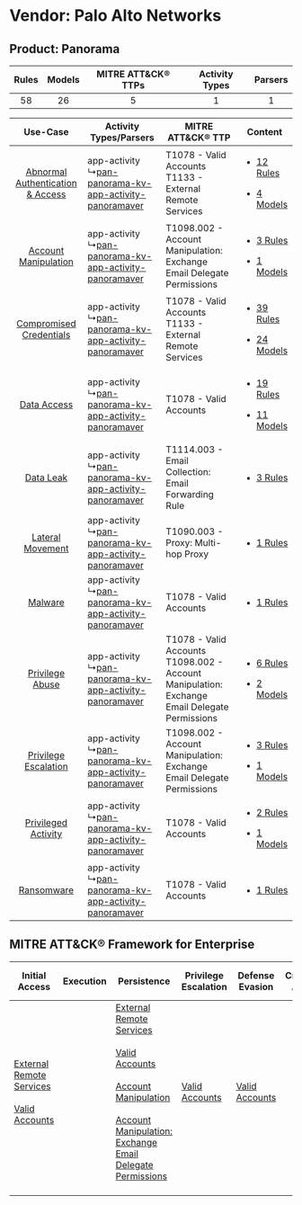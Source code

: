 Vendor: Palo Alto Networks
==========================
Product: Panorama
-----------------
| Rules | Models | MITRE ATT&CK® TTPs | Activity Types | Parsers |
|:-----:|:------:|:------------------:|:--------------:|:-------:|
|  58   |   26   |         5          |       1        |    1    |

|    Use-Case    | Activity Types/Parsers    | MITRE ATT&CK® TTP    | Content    |
|:----:| ---- | ---- | ---- |
| [Abnormal Authentication & Access](../../../UseCases/uc_abnormal_authentication_&_access.md) |  app-activity<br> ↳[pan-panorama-kv-app-activity-panoramaver](Ps/pC_panpanoramakvappactivitypanoramaver.md)<br> | T1078 - Valid Accounts<br>T1133 - External Remote Services<br>    | [<ul><li>12 Rules</li></ul><ul><li>4 Models</li></ul>](RM/r_m_palo_alto_networks_panorama_Abnormal_Authentication_&_Access.md) |
|    [Account Manipulation](../../../UseCases/uc_account_manipulation.md)    |  app-activity<br> ↳[pan-panorama-kv-app-activity-panoramaver](Ps/pC_panpanoramakvappactivitypanoramaver.md)<br> | T1098.002 - Account Manipulation: Exchange Email Delegate Permissions<br>    | [<ul><li>3 Rules</li></ul><ul><li>1 Models</li></ul>](RM/r_m_palo_alto_networks_panorama_Account_Manipulation.md)    |
|          [Compromised Credentials](../../../UseCases/uc_compromised_credentials.md)          |  app-activity<br> ↳[pan-panorama-kv-app-activity-panoramaver](Ps/pC_panpanoramakvappactivitypanoramaver.md)<br> | T1078 - Valid Accounts<br>T1133 - External Remote Services<br>    | [<ul><li>39 Rules</li></ul><ul><li>24 Models</li></ul>](RM/r_m_palo_alto_networks_panorama_Compromised_Credentials.md)         |
|    [Data Access](../../../UseCases/uc_data_access.md)    |  app-activity<br> ↳[pan-panorama-kv-app-activity-panoramaver](Ps/pC_panpanoramakvappactivitypanoramaver.md)<br> | T1078 - Valid Accounts<br>    | [<ul><li>19 Rules</li></ul><ul><li>11 Models</li></ul>](RM/r_m_palo_alto_networks_panorama_Data_Access.md)    |
|    [Data Leak](../../../UseCases/uc_data_leak.md)    |  app-activity<br> ↳[pan-panorama-kv-app-activity-panoramaver](Ps/pC_panpanoramakvappactivitypanoramaver.md)<br> | T1114.003 - Email Collection: Email Forwarding Rule<br>    | [<ul><li>3 Rules</li></ul>](RM/r_m_palo_alto_networks_panorama_Data_Leak.md)    |
|    [Lateral Movement](../../../UseCases/uc_lateral_movement.md)    |  app-activity<br> ↳[pan-panorama-kv-app-activity-panoramaver](Ps/pC_panpanoramakvappactivitypanoramaver.md)<br> | T1090.003 - Proxy: Multi-hop Proxy<br>    | [<ul><li>1 Rules</li></ul>](RM/r_m_palo_alto_networks_panorama_Lateral_Movement.md)    |
|    [Malware](../../../UseCases/uc_malware.md)    |  app-activity<br> ↳[pan-panorama-kv-app-activity-panoramaver](Ps/pC_panpanoramakvappactivitypanoramaver.md)<br> | T1078 - Valid Accounts<br>    | [<ul><li>1 Rules</li></ul>](RM/r_m_palo_alto_networks_panorama_Malware.md)    |
|    [Privilege Abuse](../../../UseCases/uc_privilege_abuse.md)    |  app-activity<br> ↳[pan-panorama-kv-app-activity-panoramaver](Ps/pC_panpanoramakvappactivitypanoramaver.md)<br> | T1078 - Valid Accounts<br>T1098.002 - Account Manipulation: Exchange Email Delegate Permissions<br> | [<ul><li>6 Rules</li></ul><ul><li>2 Models</li></ul>](RM/r_m_palo_alto_networks_panorama_Privilege_Abuse.md)    |
|    [Privilege Escalation](../../../UseCases/uc_privilege_escalation.md)    |  app-activity<br> ↳[pan-panorama-kv-app-activity-panoramaver](Ps/pC_panpanoramakvappactivitypanoramaver.md)<br> | T1098.002 - Account Manipulation: Exchange Email Delegate Permissions<br>    | [<ul><li>3 Rules</li></ul><ul><li>1 Models</li></ul>](RM/r_m_palo_alto_networks_panorama_Privilege_Escalation.md)    |
|    [Privileged Activity](../../../UseCases/uc_privileged_activity.md)    |  app-activity<br> ↳[pan-panorama-kv-app-activity-panoramaver](Ps/pC_panpanoramakvappactivitypanoramaver.md)<br> | T1078 - Valid Accounts<br>    | [<ul><li>2 Rules</li></ul><ul><li>1 Models</li></ul>](RM/r_m_palo_alto_networks_panorama_Privileged_Activity.md)    |
|    [Ransomware](../../../UseCases/uc_ransomware.md)    |  app-activity<br> ↳[pan-panorama-kv-app-activity-panoramaver](Ps/pC_panpanoramakvappactivitypanoramaver.md)<br> | T1078 - Valid Accounts<br>    | [<ul><li>1 Rules</li></ul>](RM/r_m_palo_alto_networks_panorama_Ransomware.md)    |

MITRE ATT&CK® Framework for Enterprise
--------------------------------------
| Initial Access                                                                                                                                   | Execution | Persistence                                                                                                                                                                                                                                                                                                                                 | Privilege Escalation                                                | Defense Evasion                                                     | Credential Access | Discovery | Lateral Movement | Collection                                                                                                                                                            | Command and Control                                                                                                                       | Exfiltration | Impact |
| ------------------------------------------------------------------------------------------------------------------------------------------------ | --------- | ------------------------------------------------------------------------------------------------------------------------------------------------------------------------------------------------------------------------------------------------------------------------------------------------------------------------------------------- | ------------------------------------------------------------------- | ------------------------------------------------------------------- | ----------------- | --------- | ---------------- | --------------------------------------------------------------------------------------------------------------------------------------------------------------------- | ----------------------------------------------------------------------------------------------------------------------------------------- | ------------ | ------ |
| [External Remote Services](https://attack.mitre.org/techniques/T1133)<br><br>[Valid Accounts](https://attack.mitre.org/techniques/T1078)<br><br> |           | [External Remote Services](https://attack.mitre.org/techniques/T1133)<br><br>[Valid Accounts](https://attack.mitre.org/techniques/T1078)<br><br>[Account Manipulation](https://attack.mitre.org/techniques/T1098)<br><br>[Account Manipulation: Exchange Email Delegate Permissions](https://attack.mitre.org/techniques/T1098/002)<br><br> | [Valid Accounts](https://attack.mitre.org/techniques/T1078)<br><br> | [Valid Accounts](https://attack.mitre.org/techniques/T1078)<br><br> |                   |           |                  | [Email Collection](https://attack.mitre.org/techniques/T1114)<br><br>[Email Collection: Email Forwarding Rule](https://attack.mitre.org/techniques/T1114/003)<br><br> | [Proxy: Multi-hop Proxy](https://attack.mitre.org/techniques/T1090/003)<br><br>[Proxy](https://attack.mitre.org/techniques/T1090)<br><br> |              |        |